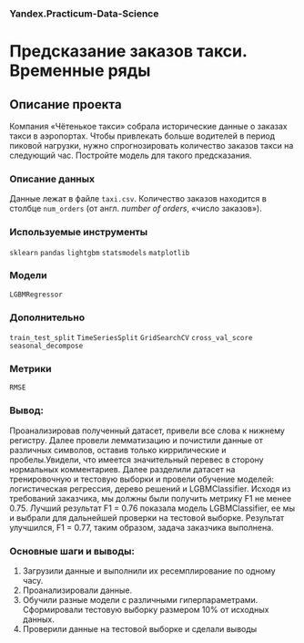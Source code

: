 ### Yandex.Practicum-Data-Science
# Предсказание заказов такси. Временные ряды
## Описание проекта
Компания «Чётенькое такси» собрала исторические данные о заказах такси в аэропортах. Чтобы привлекать больше водителей в период пиковой нагрузки, нужно спрогнозировать количество заказов такси на следующий час. Постройте модель для такого предсказания.
### Описание данных
Данные лежат в файле `taxi.csv`. Количество заказов находится в столбце `num_orders` (от англ. *number of orders*, «число заказов»).

### Используемые инструменты
`sklearn` `pandas` `lightgbm` `statsmodels` `matplotlib`
### Модели
`LGBMRegressor` 
### Дополнительно
`train_test_split` `TimeSeriesSplit` `GridSearchCV` `cross_val_score` `seasonal_decompose`

### Метрики
`RMSE`

### Вывод:

Проанализировав полученный датасет, привели все слова к нижнему регистру. Далее провели лемматизацию и почистили данные от различных символов, оставив только киррилические и пробелы.Увидели, что имеется значительный перевес в сторону нормальных комментариев. Далее разделили датасет на тренировочную и тестовую выборки и провели обучение моделей: логистическая регрессия, дерево решений и LGBMClassifier. Исходя из требований заказчика, мы должны были получить метрику F1 не менее 0.75. Лучший результат F1 = 0.76 показала модель LGBMClassifier, ее мы и выбрали для дальнейшей проверки на тестовой выборке. Результат улучшился, F1 = 0.77, таким образом, задача заказчика выполнена.

### Основные шаги и выводы:
1. Загрузили данные и выполнили их ресемплирование по одному часу.
2. Проанализировали данные.
3. Обучили разные модели с различными гиперпараметрами. Сформировали тестовую выборку размером 10% от исходных данных.
4. Проверили данные на тестовой выборке и сделали выводы
